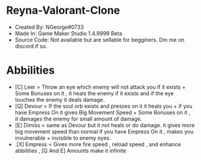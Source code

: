 # Reyna-Valorant-Clone
- Created By: NGeorge#0733
- Made In: Game Maker Studio 1.4.9999 Beta
- Source Code: Not available but are sellable for begginers. Dm me on discord if so.


# Abbilities
- [C] Leer = Throw an eye which enemy will not attack you if it exists + Some Bonuses on it , it heals the enemy if it exists and if the eye touches the enemy it deals damage.
- [Q] Devour = If the soul orb exists and presses on it it heals you + if you have Empress On it gives Big Movement Speed + Some Bonuses on it , it damages the enemy for small amount of damage.
- [E] Dimiss = same as Devour but it not heals or do damage. it gives more big movement speed than normal if you have Empress On it , makes you invulnerable + invisible to enemy eyes.
- .[X] Empress = Gives more fire speed , reload speed , and enhance abbilities , [Q And E] Amounts make it infinite
